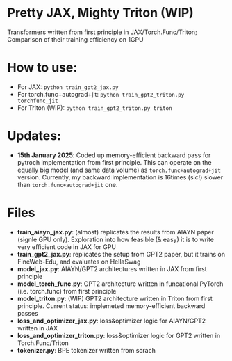 # Pretty JAX, Mighty Triton (WIP)

Transformers written from first principle in JAX/Torch.Func/Triton; Comparison of their training efficiency on 1GPU

# How to use:
- For JAX: `python train_gpt2_jax.py`
- For torch.func+autograd+jit: `python train_gpt2_triton.py torchfunc_jit`
- For Triton (WIP):  `python train_gpt2_triton.py triton`
  
# Updates:
- **15th January 2025**: Coded up memory-efficient backward pass for pytroch implementation from first principle. This can operate on the equally big model (and same data volume) as `torch.func+autograd+jit` version. Currently, my backward implementation is 16times (sic!) slower than `torch.func+autograd+jit` one.

# Files
- **train_aiayn_jax.py**: (almost) replicates the results from AIAYN paper (signle GPU only). Exploration into how feasible (& easy) it is to write very efficient code in JAX for GPU
- **train_gpt2_jax.py**: replicates the setup from GPT2 paper, but it trains on FineWeb-Edu, and evaluates on HellaSwag
- **model_jax.py**: AIAYN/GPT2 architectures written in JAX from first principle
- **model_torch_func.py**: GPT2 architecture written in funcational PyTorch (i.e. torch.func) from first principle
- **model_triton.py**: (WIP) GPT2 architecture written in Triton from first principle. Current status: implemeted memory-efficient backward passes
- **loss_and_optimizer_jax.py**: loss&optimizer logic for AIAYN/GPT2 written in JAX
- **loss_and_optimizer_triton.py**: loss&optimizer logic for GPT2 written in Torch.Func/Triton
- **tokenizer.py**: BPE tokenizer written from scrach
